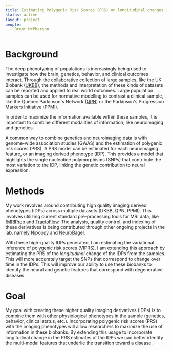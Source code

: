 ```yaml
---
title: Estimating Polygenic Risk Scores (PRS) on longitudinal changes in Imaging Derived Phenotypes (IDPs)
status: active
layout: project
people:
  - Brent McPherson
---
```


# Background
The deep phenotyping of populations is increasingly being used to
investigate how the brain, genetics, behavior, and clinical outcomes
interact. Through the collaborative collection of large samples, like
the UK Biobank ([UKBB](https://www.ukbiobank.ac.uk/)), the methods and interpretation of these kinds
of datasets can be reported and applied to real world outcomes. Large
population samples can be used for normative modelling to contrast a
clinical sample, like the Quebec Parkinson's Network ([QPN](https://rpq-qpn.ca/en/home/)) or the
Parkinson's Progression Markers Initiative ([PPMI](https://www.ppmi-info.org/)).

In order to maximize the information available within these samples,
it is important to combine different modalities of information, like
neuroimaging and genetics.

A common way to combine genetics and neuroimaging data is with
genome-wide association studies (GWAS) and the estimation of polygenic
risk scores (PRS). A PRS model can be estimated for each neuroimaging
feature, or an imaging derived phenotype (IDP). This provides a model
that highlights the single nucleotide polymorphisms (SNPs) that
contribute the most variation to the IDP, linking the genetic
contribution to neural expression.

# Methods
My work revolves around contributing high quality imaging derived
phenotypes (IDPs) across multiple datasets (UKBB, QPN, PPMI). This involves utilizing current
standard pre-processing tools for MRI data, like [fMRIPrep](https://fmriprep.org/en/stable/) and
[TractoFlow](https://tractoflow-documentation.readthedocs.io/en/latest/). The analysis, quality control, and indexing of these
derivatives is being contributed through other ongoing projects in the
lab, namely [Nipoppy](https://www.neurobagel.org/documentation/Nipoppy/overview/) and [NeuroBagel](https://www.neurobagel.org/documentation/).

With these high-quality IDPs generated, I am estimating the
variational inference of polygenic risk scores
([VIPRS](https://pubmed.ncbi.nlm.nih.gov/37030289/)). I am extending
this approach by estimating the PRS of the _longitudinal_ change of
the IDPs from the samples. This will more accurately
target the SNPs that correspond to change over time in the IDPs. This
will improve our ability to use these biobanks to identify the neural
and genetic features that correspond with degenerative diseases.

# Goal
My goal with creating these higher quality imaging derivatives (IDPs) is
to combine them with other physiological phenotypes in the sample
(genetics, behavior, clinical status, etc.). Incorporating polygenic
risk scores (PRS) with the imaging phenotypes will allow researchers
to maximize the use of information in these biobanks. By extending
this usage to incorporate longitudinal change in the PRS estimates of
the IDPs we can better identify the multi-modal features that underlie
the transition toward a disease.
